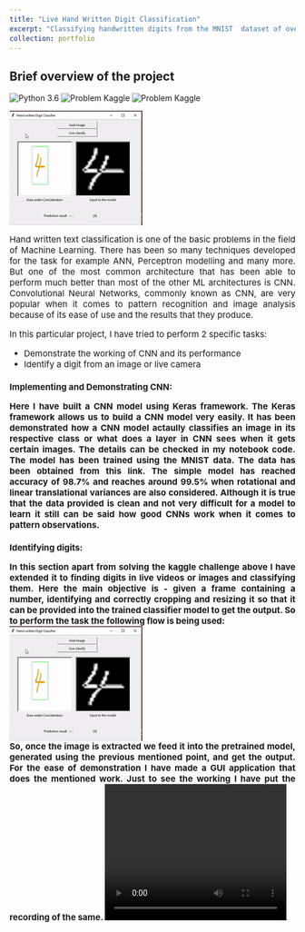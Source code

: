 ```yaml
---
title: "Live Hand Written Digit Classification"
excerpt: "Classifying handwritten digits from the MNIST  dataset of over 60000 images and achieving an accuracy of over 99.4%"
collection: portfolio
---
```


## Brief overview of the project

![Python 3.6](https://img.shields.io/badge/Python-3.6-brightgreen.svg)    ![Problem Kaggle](https://img.shields.io/badge/Problem-Vision-blue.svg)     ![Problem Kaggle](https://img.shields.io/badge/Data-Kaggle-orange.svg)

<img src="/images/hwdc.gif" align="center">
 
<p style = "font-weight: 400; font-size: 15px;" align="justify">Hand written text classification is one of the basic problems in the field of Machine Learning. There has been so many techniques developed for the task for example ANN, Perceptron modelling and many more. But one of the most common architecture that has been able to perform much better than most of the other ML architectures is CNN. Convolutional Neural Networks, commonly known as CNN, are very popular when it comes to pattern recognition and image analysis because of its ease of use and the results that they produce. </p>

<div style = "font-weight: 400; font-size: 15px;">
In this particular project, I have tried to perform 2 specific tasks:
  <ul>
    <li> Demonstrate the working of CNN and its performance</li>
    <li> Identify a digit from an image or live camera</li>
  </ul>
</div>

<div style = "font-weight: 400; font-size: 15px;">
  <h4> Implementing and Demonstrating CNN:
    <p align="justify"> Here I have built a CNN model using Keras framework. The Keras framework allows us to build a CNN model very easily. It has been demonstrated how a CNN model actaully classifies an image in its respective class or what does a layer in CNN sees when it gets certain images. The details can be checked in <a href="https://www.kaggle.com/dbardhan/beginners-guide-to-cnns-99-47" style="text-decoration:none;">my notebook code</a>. The model has been trained using the MNIST data. The data has been obtained from <a href="https://www.kaggle.com/c/digit-recognizer/data" style="text-decoration:none;">this</a> link. The simple model has reached accuracy of 98.7% and reaches around 99.5% when rotational and linear translational variances are also considered. Although it is true that the data provided is clean and not very difficult for a model to learn it still can be said how good CNNs work when it comes to pattern observations.</p>
  <h4> Identifying digits:
    <p align="justify"> In this section apart from solving the <a href="https://www.kaggle.com/c/digit-recognizer" style="text-decoration:none;">kaggle challenge</a> above I have extended it to finding digits in live videos or images and classifying them. Here the main objective is - given a frame containing a number, identifying and correctly cropping and resizing it so that it can be provided into the trained classifier model to get the output. So to perform the task the following flow is being used:<br>
      <img src="/images/hwdc.gif" align="center">
    <br>So, once the image is extracted we feed it into the pretrained model, generated using the previous mentioned point, and get the output. For the ease of demonstration I have made a GUI application that does the mentioned work. Just to see the working I have put the recording of the same.
      <video width="320" height="240" controls>
      <source src="/images/hwdc.mp4" type="video/mp4">
      Your browser does not support the video tag.
      </video>
    </p>
</div>

